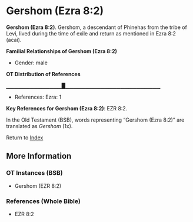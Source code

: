 # Gershom (Ezra 8:2)
**Gershom (Ezra 8:2)**. 
Gershom, a descendant of Phinehas from the tribe of Levi, lived during the time of exile and return as mentioned in Ezra 8:2 (acai). 




**Familial Relationships of Gershom (Ezra 8:2)**


* Gender: male


**OT Distribution of References**

▁▁▁▁▁▁▁▁▁▁▁▁▁▁█▁▁▁▁▁▁▁▁▁▁▁▁▁▁▁▁▁▁▁▁▁▁▁▁
* References: Ezra: 1



**Key References for Gershom (Ezra 8:2)**: 
EZR 8:2. 


In the Old Testament (BSB), words representing “Gershom (Ezra 8:2)” are translated as 
*Gershom* (1x). 




Return to [Index](00-Index.md)

## More Information

### OT Instances (BSB)

* Gershom (EZR 8:2)



### References (Whole Bible)

* EZR 8:2




